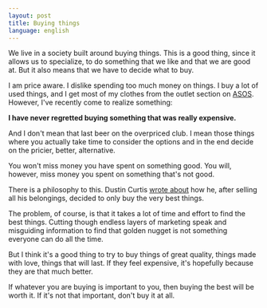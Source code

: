 ```yaml
---
layout: post
title: Buying things
language: english
---
```


We live in a society built around buying things. This is a good thing, since it allows us to specialize, to do something that we like and that we are good at. But it also means that we have to decide what to buy.

I am price aware. I dislike spending too much money on things. I buy a lot of used things, and I get most of my clothes from the outlet section on [ASOS](http://asos.com). However, I've recently come to realize something:

__I have never regretted buying something that was really expensive.__

And I don't mean that last beer on the overpriced club. I mean those things where you actually take time to consider the options and in the end decide on the pricier, better, alternative. 

You won't miss money you have spent on something good. You will, however, miss money you spent on something that's not good. 

There is a philosophy to this. Dustin Curtis [wrote about](http://dcurt.is/the-best) how he, after selling all his belongings, decided to only buy the very best things.

The problem, of course, is that it takes a lot of time and effort to find the best things. Cutting though endless layers of marketing speak and misguiding information to find that golden nugget is not something everyone can do all the time.

But I think it's a good thing to try to buy things of great quality, things made with love, things that will last. If they feel expensive, it's hopefully because they are that much better.

If whatever you are buying is important to you, then buying the best will be worth it. If it's not that important, don't buy it at all.